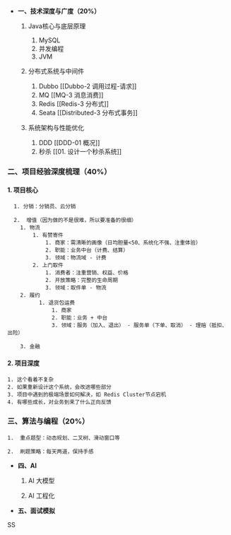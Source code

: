  
 -  **一、技术深度与广度（20%）**
   
	1.  Java核心与底层原理
		1.  MySQL  
		2.  并发编程  
		3.  JVM
		   
	2.  分布式系统与中间件
		1.  Dubbo  [[Dubbo-2 调用过程-请求]]
		2.  MQ   [[MQ-3 消息消费]]
		3.  Redis  [[Redis-3 分布式]]
		4.  Seata  [[Distributed-3 分布式事务]]
		   
	3.  系统架构与性能优化
		1.  DDD   [[DDD-01 概况]]
		2.  秒杀  [[01. 设计一个秒杀系统]]


### 二、项目经验深度梳理（40%）

#### 1. 项目核心

	  1. 分销：分销员、云分销
	     
	  2.  增值（因为做的不是很难，所以要准备的很细）
		1. 物流
			1. 有赞寄件
				1. 商家：需清晰的画像（日均胆量<50、系统化不强、注重体验）
				2. 职能：业务中台（计费、结算）
				3. 领域：物流域 - 计费
			2. 上门取件
				1. 消费者：注重营销、权益、价格
				2. 开放策略：完整的生命周期
				3. 领域：取件单 - 物流
		2. 履约
			  1. 退货包运费
				  1. 商家
				  2. 职能：业务 + 中台
				  3. 领域：服务（加入、退出） - 服务单（下单、取消） - 理赔（抵扣、出险）
		     
		3. 金融
		

####  2. 项目深度

	1. 这个看着不复杂
	2. 如果重新设计这个系统，会改进哪些部分
	3. 项目中遇到的极端场景如何解决，如 Redis Cluster节点宕机
	4. 有哪些成长，对业务到来了什么正向反馈


### 三、算法与编程（20%）

	1.  重点题型：动态规划、二叉树、滑动窗口等
	   
	2.  刷题策略：每天两道，保持手感


-  **四、AI**

	1.  AI 大模型
	   
	2.  AI 工程化


-   **五、面试模拟**

SS
